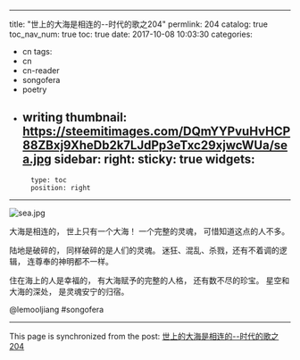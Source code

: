 
---
title: "世上的大海是相连的--时代的歌之204"
permlink: 204
catalog: true
toc_nav_num: true
toc: true
date: 2017-10-08 10:03:30
categories:
- cn
tags:
- cn
- cn-reader
- songofera
- poetry
- writing
thumbnail: https://steemitimages.com/DQmYYPvuHvHCP88ZBxj9XheDb2k7LJdPp3eTxc29xjwcWUa/sea.jpg
sidebar:
    right:
        sticky: true
widgets:
    -
        type: toc
        position: right
---


![sea.jpg](https://steemitimages.com/DQmYYPvuHvHCP88ZBxj9XheDb2k7LJdPp3eTxc29xjwcWUa/sea.jpg)

大海是相连的，
世上只有一个大海！
一个完整的灵魂，
可惜知道这点的人不多。

陆地是破碎的，
同样破碎的是人们的灵魂。
迷狂、混乱、杀戮，还有不着调的逻辑，
连尊奉的神明都不一样。

住在海上的人是幸福的，
有大海赋予的完整的人格，
还有数不尽的珍宝。
星空和大海的深处，
是灵魂安宁的归宿。

@lemooljiang #songofera

- - -

This page is synchronized from the post: [世上的大海是相连的--时代的歌之204](https://steemit.com/@lemooljiang/204)
